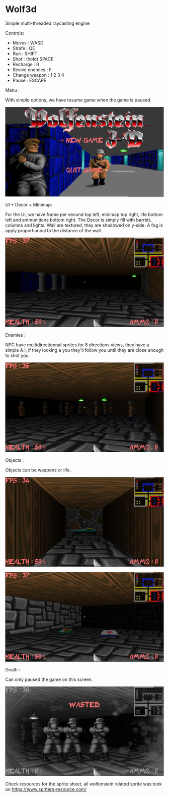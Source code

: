 # Wolf3d
Simple multi-threaded raycasting engine
 
Controls:
 - Moves : WASD
 - Strafe : QE
 - Run : SHIFT
 - Shot : (hold) SPACE
 - Recharge : R
 - Revive enemies : F
 - Change weapon : 1 2 3 4
 - Pause : ESCAPE

Menu :

With simple options, we have resume game when the game is paused.

![alt text](https://github.com/thchin/Wolf3d/blob/master/screenshots/Menu.png)

UI + Decor + Minimap:

For the UI, we have frame per second top left, minimap top right, life bottom left and ammunitions bottom right.
The Decor is simply fill with barrels, columns and lights.
Wall are textured, they are shadowed on y-side.
A fog is apply proportionnal to the distance of the wall.

![alt text](https://github.com/thchin/Wolf3d/blob/master/screenshots/Screenshot1.png)

Enemies :

NPC have multidirectionnal sprites for 8 directions views, they have a simple A.I, if they looking a you they'll follow you until they are close enough to shot you.

![alt text](https://github.com/thchin/Wolf3d/blob/master/screenshots/Screenshot2.png)

Objects :

Objects can be weapons or life.

![alt text](https://github.com/thchin/Wolf3d/blob/master/screenshots/Screenshot3.png)

![alt text](https://github.com/thchin/Wolf3d/blob/master/screenshots/Screenshot4.png)

Death :

Can only paused the game on this screen.

![alt text](https://github.com/thchin/Wolf3d/blob/master/screenshots/Death.png)

Check resources for the sprite sheet, all wolfenstein related sprite was took on https://www.spriters-resource.com/
